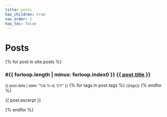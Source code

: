 ```yaml
---
title: posts
has_children: true
nav_order: 1
has_toc: false
---
```


# Posts

{% for post in site.posts %}
<h3>#{{ forloop.length | minus: forloop.index0 }} <a href="{{ site.baseurl }}{{ post.url }}">{{ post.title }}</a> </h3>

<div>

<small class="fs-1 d-inline btn btn-blue">{{ post.date | date: "%b %-d, %Y" }}</small>
{% for tags in post.tags %} 
<small class="fs-1 d-inline btn">{{tags}}</small> {% endfor %}

</div>

<p>{{ post.excerpt }}</p>
{% endfor %}

